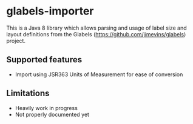 glabels-importer
================

This is a Java 8 library which allows parsing and usage of label size
and layout definitions from the Glabels (https://github.com/jimevins/glabels)
project.

Supported features
------------------

- Import using JSR363 Units of Measurement for ease of conversion

Limitations
-----------

- Heavily work in progress
- Not properly documented yet
